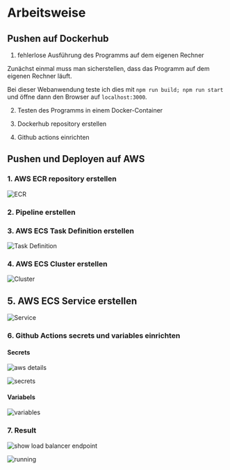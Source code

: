 # Arbeitsweise

## Pushen auf Dockerhub

1. fehlerlose Ausführung des Programms auf dem eigenen Rechner

Zunächst einmal muss man sicherstellen, dass das Programm auf dem eigenen Rechner läuft.

Bei dieser Webanwendung teste ich dies mit `npm run build; npm run start` und öffne dann den Browser auf `localhost:3000`.

2. Testen des Programms in einem Docker-Container

3. Dockerhub repository erstellen

4. Github actions einrichten

## Pushen und Deployen auf AWS

### 1. AWS ECR repository erstellen

![ECR](./docs/create-aws-ecr.png)

### 2. Pipeline erstellen

### 3. AWS ECS Task Definition erstellen

![Task Definition](./docs/add-aws-task-definition.png)

### 4. AWS ECS Cluster erstellen

![Cluster](./docs/add-aws-ecs-cluster.png)

## 5. AWS ECS Service erstellen

![Service](./docs/add-aws-ecs-service.png)

### 6. Github Actions secrets und variables einrichten

#### Secrets

![aws details](./docs/aws-details.png)

![secrets](./docs/add-github-secrets.png)

#### Variabels

![variables](./docs/add-github-variables.png)

### 7. Result

![show load balancer endpoint](./docs/aws-service-show-alb-endpoint.png)

![running](./docs/aws-refcard-03.png)
